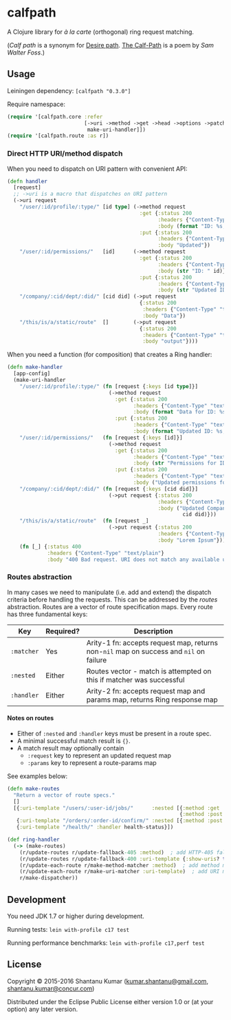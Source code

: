 # calfpath

A Clojure library for _à la carte_ (orthogonal) ring request matching.

(_Calf path_ is a synonym for [Desire path](http://en.wikipedia.org/wiki/Desire_path). [The Calf-Path](http://www.poets.org/poetsorg/poem/calf-path) is a poem by _Sam Walter Foss_.)


## Usage

Leiningen dependency: `[calfpath "0.3.0"]`

Require namespace:
```clojure
(require '[calfpath.core :refer
                         [->uri ->method ->get ->head ->options ->patch ->put ->post ->delete
                          make-uri-handler]])
(require '[calfpath.route :as r])
```


### Direct HTTP URI/method dispatch

When you need to dispatch on URI pattern with convenient API:
```clojure
(defn handler
  [request]
  ;; ->uri is a macro that dispatches on URI pattern
  (->uri request
    "/user/:id/profile/:type/" [id type] (->method request
                                           :get {:status 200
                                                 :headers {"Content-Type" "text/plain"}
                                                 :body (format "ID: %s, Type: %s" id type)}
                                           :put {:status 200
                                                 :headers {"Content-Type" "text/plain"}
                                                 :body "Updated"})
    "/user/:id/permissions/"   [id]      (->method request
                                           :get {:status 200
                                                 :headers {"Content-Type" "text/plain"}
                                                 :body (str "ID: " id)}
                                           :put {:status 200
                                                 :headers {"Content-Type" "text/plain"}
                                                 :body (str "Updated ID: " id)})
    "/company/:cid/dept/:did/" [cid did] (->put request
                                           {:status 200
                                            :headers {"Content-Type" "text/plain"}
                                            :body "Data"})
    "/this/is/a/static/route"  []        (->put request
                                           {:status 200
                                            :headers {"Content-Type" "text/plain"}
                                            :body "output"})))
```

When you need a function (for composition) that creates a Ring handler:
```clojure
(defn make-handler
  [app-config]
  (make-uri-handler
    "/user/:id/profile/:type/" (fn [request {:keys [id type]}]
                                 (->method request
                                   :get {:status 200
                                         :headers {"Content-Type" "text/plain"}
                                         :body (format "Data for ID: %s, Type: %s" id type)}
                                   :put {:status 200
                                         :headers {"Content-Type" "text/plain"}
                                         :body (format "Updated ID: %s, type: %s" id type)}))
    "/user/:id/permissions/"   (fn [request {:keys [id]}]
                                 (->method request
                                   :get {:status 200
                                         :headers {"Content-Type" "text/plain"}
                                         :body (str "Permissions for ID: " id)}
                                   :put {:status 200
                                         :headers {"Content-Type" "text/plain"}
                                         :body ("Updated permissions for ID: " id)}))
    "/company/:cid/dept/:did/" (fn [request {:keys [cid did]}]
                                 (->put request {:status 200
                                                 :headers {"Content-Type" "text/plain"}
                                                 :body ("Updated CompanyID: %s, Dept ID: %s"
                                                         cid did)}))
    "/this/is/a/static/route"  (fn [request _]
                                 (->put request {:status 200
                                                 :headers {"Content-Type" "text/plain"}
                                                 :body "Lorem Ipsum"}))
    (fn [_] {:status 400
             :headers {"Content-Type" "text/plain"}
             :body "400 Bad request. URI does not match any available uri-template."})))
```

### Routes abstraction

In many cases we need to manipulate (i.e. add and extend) the dispatch criteria before handling the requests. This can
be addressed by the _routes_ abstraction. Routes are a vector of route specification maps. Every route has three
fundamental keys:

| Key        | Required? | Description |
|------------|-----------|-------------|
| `:matcher` |    Yes    | Arity-1 fn: accepts request map, returns non-`nil` map on success and `nil` on failure |
| `:nested`  |   Either  | Routes vector - match is attempted on this if matcher was successful |
| `:handler` |   Either  | Arity-2 fn: accepts request map and params map, returns Ring response map |


#### Notes on routes

* Either of `:nested` and `:handler` keys must be present in a route spec.
* A minimal successful match result is `{}`.
* A match result may optionally contain
  * `:request` key to represent an updated request map
  * `:params` key to represent a route-params map

See examples below:

```clojure
(defn make-routes
  "Return a vector of route specs."
  []
  [{:uri-template "/users/:user-id/jobs/"      :nested [{:method :get  :handler list-user-jobs}
                                                        {:method :post :handler assign-job}]}
   {:uri-template "/orders/:order-id/confirm/" :nested [{:method :post :handler confirm-order}]}
   {:uri-template "/health/" :handler health-status}])

(def ring-handler
  (-> (make-routes)
    (r/update-routes r/update-fallback-405 :method)  ; add HTTP-405 fallback: no-method match
    (r/update-routes r/update-fallback-400 :uri-template {:show-uris? true})  ; add HTTP-400 fallback: no-URI match
    (r/update-each-route r/make-method-matcher :method)  ; add method matchers under :matcher key
    (r/update-each-route r/make-uri-matcher :uri-template)  ; add URI matchers under :matcher key
    r/make-dispatcher))
```


## Development

You need JDK 1.7 or higher during development.

Running tests: `lein with-profile c17 test`

Running performance benchmarks: `lein with-profile c17,perf test`


## License

Copyright © 2015-2016 Shantanu Kumar (kumar.shantanu@gmail.com, shantanu.kumar@concur.com)

Distributed under the Eclipse Public License either version 1.0 or (at
your option) any later version.
